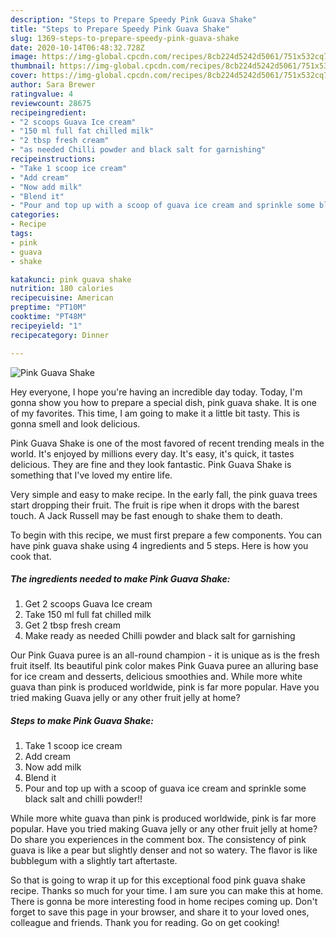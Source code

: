 ```yaml
---
description: "Steps to Prepare Speedy Pink Guava Shake"
title: "Steps to Prepare Speedy Pink Guava Shake"
slug: 1369-steps-to-prepare-speedy-pink-guava-shake
date: 2020-10-14T06:48:32.728Z
image: https://img-global.cpcdn.com/recipes/8cb224d5242d5061/751x532cq70/pink-guava-shake-recipe-main-photo.jpg
thumbnail: https://img-global.cpcdn.com/recipes/8cb224d5242d5061/751x532cq70/pink-guava-shake-recipe-main-photo.jpg
cover: https://img-global.cpcdn.com/recipes/8cb224d5242d5061/751x532cq70/pink-guava-shake-recipe-main-photo.jpg
author: Sara Brewer
ratingvalue: 4
reviewcount: 28675
recipeingredient:
- "2 scoops Guava Ice cream"
- "150 ml full fat chilled milk"
- "2 tbsp fresh cream"
- "as needed Chilli powder and black salt for garnishing"
recipeinstructions:
- "Take 1 scoop ice cream"
- "Add cream"
- "Now add milk"
- "Blend it"
- "Pour and top up with a scoop of guava ice cream and sprinkle some black salt and chilli powder!!"
categories:
- Recipe
tags:
- pink
- guava
- shake

katakunci: pink guava shake 
nutrition: 180 calories
recipecuisine: American
preptime: "PT10M"
cooktime: "PT48M"
recipeyield: "1"
recipecategory: Dinner

---
```



![Pink Guava Shake](https://img-global.cpcdn.com/recipes/8cb224d5242d5061/751x532cq70/pink-guava-shake-recipe-main-photo.jpg)

Hey everyone, I hope you're having an incredible day today. Today, I'm gonna show you how to prepare a special dish, pink guava shake. It is one of my favorites. This time, I am going to make it a little bit tasty. This is gonna smell and look delicious.

Pink Guava Shake is one of the most favored of recent trending meals in the world. It's enjoyed by millions every day. It's easy, it's quick, it tastes delicious. They are fine and they look fantastic. Pink Guava Shake is something that I've loved my entire life.

Very simple and easy to make recipe. In the early fall, the pink guava trees start dropping their fruit. The fruit is ripe when it drops with the barest touch. A Jack Russell may be fast enough to shake them to death.


To begin with this recipe, we must first prepare a few components. You can have pink guava shake using 4 ingredients and 5 steps. Here is how you cook that.

<!--inarticleads1-->

##### The ingredients needed to make Pink Guava Shake:

1. Get 2 scoops Guava Ice cream
1. Take 150 ml full fat chilled milk
1. Get 2 tbsp fresh cream
1. Make ready as needed Chilli powder and black salt for garnishing


Our Pink Guava puree is an all-round champion - it is unique as is the fresh fruit itself. Its beautiful pink color makes Pink Guava puree an alluring base for ice cream and desserts, delicious smoothies and. While more white guava than pink is produced worldwide, pink is far more popular. Have you tried making Guava jelly or any other fruit jelly at home? 

<!--inarticleads2-->

##### Steps to make Pink Guava Shake:

1. Take 1 scoop ice cream
1. Add cream
1. Now add milk
1. Blend it
1. Pour and top up with a scoop of guava ice cream and sprinkle some black salt and chilli powder!!


While more white guava than pink is produced worldwide, pink is far more popular. Have you tried making Guava jelly or any other fruit jelly at home? Do share you experiences in the comment box. The consistency of pink guava is like a pear but slightly denser and not so watery. The flavor is like bubblegum with a slightly tart aftertaste. 

So that is going to wrap it up for this exceptional food pink guava shake recipe. Thanks so much for your time. I am sure you can make this at home. There is gonna be more interesting food in home recipes coming up. Don't forget to save this page in your browser, and share it to your loved ones, colleague and friends. Thank you for reading. Go on get cooking!
